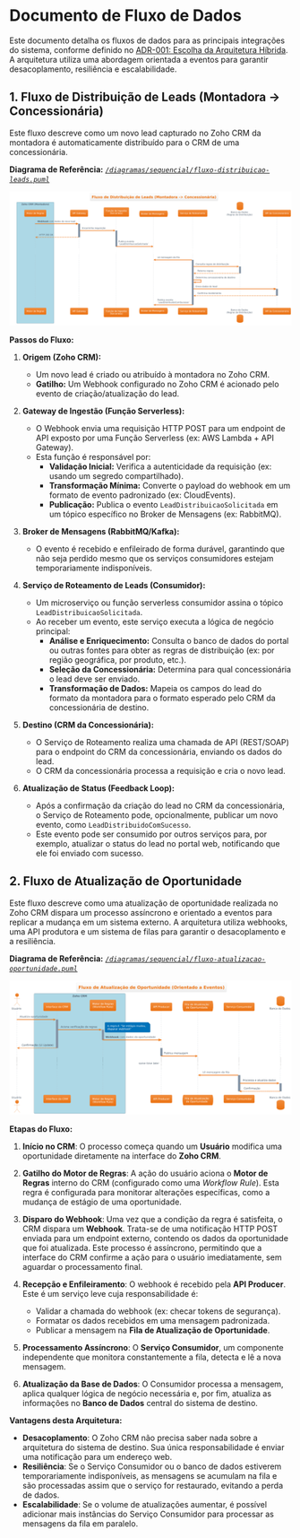 # Documento de Fluxo de Dados

Este documento detalha os fluxos de dados para as principais integrações do sistema, conforme definido no [ADR-001: Escolha da Arquitetura Híbrida](./adrs/arquitetura-geral.md). A arquitetura utiliza uma abordagem orientada a eventos para garantir desacoplamento, resiliência e escalabilidade.

## 1. Fluxo de Distribuição de Leads (Montadora -> Concessionária)

Este fluxo descreve como um novo lead capturado no Zoho CRM da montadora é automaticamente distribuído para o CRM de uma concessionária.

**Diagrama de Referência:**
*[`/diagramas/sequencial/fluxo-distribuicao-leads.puml`](./diagramas/sequencial/fluxo-distribuicao-leads.puml)*

![Diagrama de Fluxo de Distribuição de Leads](./diagramas/assets/sequenciais/fluxo_distribuicao_leads.png)


**Passos do Fluxo:**

1. **Origem (Zoho CRM):**

   * Um novo lead é criado ou atribuído à montadora no Zoho CRM.
   * **Gatilho:** Um Webhook configurado no Zoho CRM é acionado pelo evento de criação/atualização do lead.
2. **Gateway de Ingestão (Função Serverless):**

   * O Webhook envia uma requisição HTTP POST para um endpoint de API exposto por uma Função Serverless (ex: AWS Lambda + API Gateway).
   * Esta função é responsável por:
     * **Validação Inicial:** Verifica a autenticidade da requisição (ex: usando um segredo compartilhado).
     * **Transformação Mínima:** Converte o payload do webhook em um formato de evento padronizado (ex: CloudEvents).
     * **Publicação:** Publica o evento `LeadDistribuicaoSolicitada` em um tópico específico no Broker de Mensagens (ex: RabbitMQ).
3. **Broker de Mensagens (RabbitMQ/Kafka):**

   * O evento é recebido e enfileirado de forma durável, garantindo que não seja perdido mesmo que os serviços consumidores estejam temporariamente indisponíveis.
4. **Serviço de Roteamento de Leads (Consumidor):**

   * Um microserviço ou função serverless consumidor assina o tópico `LeadDistribuicaoSolicitada`.
   * Ao receber um evento, este serviço executa a lógica de negócio principal:
     * **Análise e Enriquecimento:** Consulta o banco de dados do portal ou outras fontes para obter as regras de distribuição (ex: por região geográfica, por produto, etc.).
     * **Seleção da Concessionária:** Determina para qual concessionária o lead deve ser enviado.
     * **Transformação de Dados:** Mapeia os campos do lead do formato da montadora para o formato esperado pelo CRM da concessionária de destino.
5. **Destino (CRM da Concessionária):**

   * O Serviço de Roteamento realiza uma chamada de API (REST/SOAP) para o endpoint do CRM da concessionária, enviando os dados do lead.
   * O CRM da concessionária processa a requisição e cria o novo lead.
6. **Atualização de Status (Feedback Loop):**

   * Após a confirmação da criação do lead no CRM da concessionária, o Serviço de Roteamento pode, opcionalmente, publicar um novo evento, como `LeadDistribuidoComSucesso`.
   * Este evento pode ser consumido por outros serviços para, por exemplo, atualizar o status do lead no portal web, notificando que ele foi enviado com sucesso.

## 2. Fluxo de Atualização de Oportunidade

Este fluxo descreve como uma atualização de oportunidade realizada no Zoho CRM dispara um processo assíncrono e orientado a eventos para replicar a mudança em um sistema externo. A arquitetura utiliza webhooks, uma API produtora e um sistema de filas para garantir o desacoplamento e a resiliência.

**Diagrama de Referência:**
*[`/diagramas/sequencial/fluxo-atualizacao-oportunidade.puml`](./diagramas/sequencial/fluxo-atualizacao-oportunidade.puml)*

![Diagrama de Fluxo de Atualização de Oportunidade](./diagramas/assets/sequenciais/fluxo-atualizacao-oportunidade.png)


**Etapas do Fluxo:**

1. **Início no CRM**: O processo começa quando um **Usuário** modifica uma oportunidade diretamente na interface do **Zoho CRM**.
2. **Gatilho do Motor de Regras**: A ação do usuário aciona o **Motor de Regras** interno do CRM (configurado como uma *Workflow Rule*). Esta regra é configurada para monitorar alterações específicas, como a mudança de estágio de uma oportunidade.
3. **Disparo do Webhook**: Uma vez que a condição da regra é satisfeita, o CRM dispara um **Webhook**. Trata-se de uma notificação HTTP POST enviada para um endpoint externo, contendo os dados da oportunidade que foi atualizada. Este processo é assíncrono, permitindo que a interface do CRM confirme a ação para o usuário imediatamente, sem aguardar o processamento final.
4. **Recepção e Enfileiramento**: O webhook é recebido pela **API Producer**. Este é um serviço leve cuja responsabilidade é:

   * Validar a chamada do webhook (ex: checar tokens de segurança).
   * Formatar os dados recebidos em uma mensagem padronizada.
   * Publicar a mensagem na **Fila de Atualização de Oportunidade**.
5. **Processamento Assíncrono**: O **Serviço Consumidor**, um componente independente que monitora constantemente a fila, detecta e lê a nova mensagem.
6. **Atualização da Base de Dados**: O Consumidor processa a mensagem, aplica qualquer lógica de negócio necessária e, por fim, atualiza as informações no **Banco de Dados** central do sistema de destino.

**Vantagens desta Arquitetura:**

* **Desacoplamento**: O Zoho CRM não precisa saber nada sobre a arquitetura do sistema de destino. Sua única responsabilidade é enviar uma notificação para um endereço web.
* **Resiliência**: Se o Serviço Consumidor ou o banco de dados estiverem temporariamente indisponíveis, as mensagens se acumulam na fila e são processadas assim que o serviço for restaurado, evitando a perda de dados.
* **Escalabilidade**: Se o volume de atualizações aumentar, é possível adicionar mais instâncias do Serviço Consumidor para processar as mensagens da fila em paralelo.
